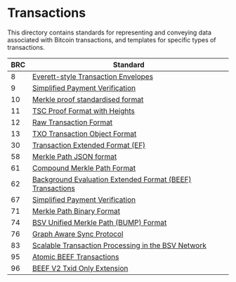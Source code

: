 # Transactions

This directory contains standards for representing and conveying data associated with Bitcoin transactions, and templates for specific types of transactions.

BRC | Standard
-----|------------------
8    | [Everett-style Transaction Envelopes](./0008.md)
9    | [Simplified Payment Verification](./0009.md)
10   | [Merkle proof standardised format](./0010.md)
11   | [TSC Proof Format with Heights](./0011.md)
12   | [Raw Transaction Format](./0012.md)
13   | [TXO Transaction Object Format](./0013.md)
30   | [Transaction Extended Format (EF)](./0030.md)
58   | [Merkle Path JSON format](./0058.md)
61   | [Compound Merkle Path Format](./0061.md)
62   | [Background Evaluation Extended Format (BEEF) Transactions](./0062.md)
67   | [Simplified Payment Verification](./0067.md)
71   | [Merkle Path Binary Format](./0071.md)
74   | [BSV Unified Merkle Path (BUMP) Format](./0074.md)
76   | [Graph Aware Sync Protocol](./0076.md)
83   | [Scalable Transaction Processing in the BSV Network](./0083.md)
95   | [Atomic BEEF Transactions](./0095.md)
96   | [BEEF V2 Txid Only Extension](./0096.md)
